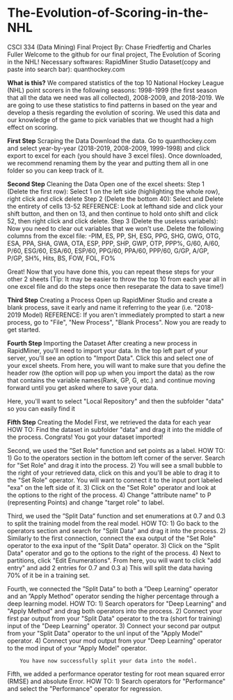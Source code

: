 # The-Evolution-of-Scoring-in-the-NHL
CSCI 334 (Data Mining) Final Project
By: Chase Friedfertig and Charles Fuller
Welcome to the github for our final project, The Evolution of Scoring in the NHL!
Necessary softwares: RapidMiner Studio 
Dataset(copy and paste into search bar): quanthockey.com

**What is this?**
We compared statistics of the top 10 National Hockey League (NHL) point scorers in the following seasons: 1998-1999 (the first season that all the data we need was all collected), 2008-2009, and 2018-2019. We are going to use these statistics to find patterns in based on the year and develop a thesis regarding the evolution of scoring. We used this data and our knowledge of the game to pick variables that we thought had a high effect on scoring.

**First Step** Scraping the Data
Download the data. Go to quanthockey.com and select year-by-year (2018-2019, 2008-2009, 1999-1998) and click export to excel for each (you should have 3 excel files). Once downloaded, we recommend renaming them by the year and putting them all in one folder so you can keep track of it. 

**Second Step** Cleaning the Data
Open one of the excel sheets:
  Step 1 (Delete the first row): Select 1 on the left side (highlighting the whole row), right click and click delete
  Step 2 (Delete the bottom 40): Select and Delete the entirety of cells 13-52
    REFERENCE: Look at lefthand side and click your shift button, and then on 13, and then continue to hold onto shift and click 52, then right click and       click delete. 
  Step 3 (Delete the useless variabels): Now you need to clear out variables that we won't use. Delete the following columns from the excel file:
  -PIM, ES, PP, SH, ESG, PPG, SHG, GWG, OTG, ESA, PPA, SHA, GWA, OTA, ESP, PPP, SHP, GWP, OTP, PPP%, G/60, A/60, P/60,  ESG/60, ESA/60, ESP/60, PPG/60,        PPA/60, PPP/60, G/GP, A/GP, P/GP, SH%, Hits, BS, FOW, FOL, FO%
  
  Great! Now that you have done this, you can repeat these steps for your other 2 sheets (Tip: It may be easier to throw the top 10 from each year all in     one excel file and do the steps once then reseparate the data to save time!)

**Third Step** Creating a Process
Open up RapidMiner Studio and create a blank process, save it early and name it referring to the year (i.e. "2018-2019 Model)
REFERENCE: If you aren't immediately prompted to start a new process, go to "File", "New Process", "Blank Process". Now you are ready to get started.

**Fourth Step** Importing the Dataset
After creating a new process in RapidMiner, you'll need to import your data. In the top left part of your server, you'll see an option to "Import Data". Click this and select one of your excel sheets. From here, you will want to make sure that you define the header row (the option will pop up when you import the data) as the row that contains the variable names(Rank, GP, G, etc.) and continue moving forward until you get asked where to save your data.

Here, you'll want to select "Local Repository" and then the subfolder "data" so you can easily find it

**Fifth Step** Creating the Model
First, we retrieved the data for each year
  HOW TO: Find the dataset in subfolder "data" and drag it into the middle of the process. Congrats! You got your dataset imported!

Second, we used the ”Set Role” function and set points as a label.
  HOW TO: 
        1) Go to the operators section in the bottom left corner of the server. Search for "Set Role" and drag it into the process. 
        2) You will see a small bubble to the right of your retrieved data, click on this and you'll be able to drag it to the "Set Role" operator. You                will want to connect it to the input port labeled "exa" on the left side of it. 
        3) Click on the "Set Role" operator and look at the options to the right of the process. 
        4) Change "attribute name" to P (representing Points) and change "target role" to label.
  
Third, we used the ”Split Data” function and set enumerations at 0.7 and 0.3 to split the training model from the real model.
  HOW TO: 
        1) Go back to the operators section and search for "Split Data" and drag it into the process.
        2) Similarly to the first connection, connect the exa output of the "Set Role" operator to the exa input of the "Split Data" operator.
        3) Click on the "Split Data" operator and go to the options to the right of the process.
        4) Next to partitions, click "Edit Enumerations". From here, you will want to click "add entry" and add 2 entries for 0.7 and 0.3
           a) This will split the data having 70% of it be in a training set.
           
  
Fourth, we connected the ”Split Data” to both a ”Deep Learning” operator and an ”Apply Method” operator sending the higher percentage through a deep learning model.
  HOW TO: 
        1) Search operators for "Deep Learning" and "Apply Method" and drag both operators into the process. 
        2) Connect your first par output from your "Split Data" operator to the tra (short for training) input of the "Deep Learning" operator. 
        3) Connect your second par output from your "Split Data" operator to the unl input of the "Apply Model" operator.
        4) Connect your mod output from your "Deep Learning" operator to the mod input of your "Apply Model" operator.
        
        You have now successfully split your data into the model.
  
Fifth, we added a performance operator testing for root mean squared error (RMSE) and absolute Error.
  HOW TO: 
        1) Search operators for "Performance" and select the "Performance" operator for regression. 







